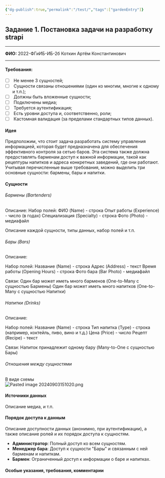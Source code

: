 ```yaml
---
{"dg-publish":true,"permalink":"/test/","tags":["gardenEntry"]}
---
```


## Задание 1. Постановка задачи на разработку strapi

---

**ФИО:** 2022-ФГиИБ-ИБ-2б Коткин Артём Константинович

---

#### Требования:

- [ ]  Не менее 3 сущностей;
- [ ]  Сущности связаны отношениями (один ко многим, многие к одному и т.п.);
- [ ]  Должны быть вложенные сущности;
- [ ]  Подключены медиа;
- [ ]  Требуется аутентификация;
- [ ]  Есть уровни доступа и, соответственно, роли;
- [ ]  Кастомная валидация (за пределами стандартных типов данных).

#### Идея

Предположим, что стоит задача разработать систему управления информацией, которая будет предназначена для обеспечения эффективного контроля за сетью баров. Эта система также должна предоставлять барменам доступ к важной информации, такой как рецептуры напитков и адреса конкретных заведений, где они работают. Учитывая перечисленные выше требования, можно выделить три основные сущности: бармены, бары и напитки.

#### Сущности

###### Бармены (Bartenders)
Описание:
Набор полей:
ФИО (Name) - строка
Опыт работы (Experience) - число (в годах)
Специализация (Specialty) - строка
Фото (Photo) - медиафайл

Описание каждой сущности, типы данных, набор полей и т.п.

###### Бары (Bars)
Описание:

Набор полей:
Название (Name) - строка
Адрес (Address) - текст
Время работы (Opening Hours) - строка
Фото бара (Bar Photo) - медиафайл

Связи:
Один бар может иметь много барменов (One-to-Many с сущностью Бармены)
Один бар может иметь много напитков (One-to-Many с сущностью Напитки)

###### Напитки (Drinks)
Описание:

Набор полей:
Название (Name) - строка
Тип напитка (Type) - строка (например, коктейль, пиво, вино и т.д.)
Цена (Price) - число
Рецепт (Recipe) - текст

Связи:
Напиток принадлежит одному бару (Many-to-One с сущностью Бары)


###### Отношения между сущностями

В виде схемы  
![Pasted image 20240903151020.png](https://edu-garden.vercel.app/img/user/%D0%9F%D1%80%D0%B5%D0%BF%D0%BE%D0%B4%D0%B0%D0%B2%D0%B0%D0%BD%D0%B8%D0%B5/%D0%A2%D0%B8%D0%9C%D0%9F/%D0%97%D0%B0%D0%B4%D0%B0%D0%BD%D0%B8%D1%8F/attachments/Pasted%20image%2020240903151020.png)

#### Источники данных

Описание медиа, и т.п.

#### Порядок доступа к данным

Описание доступности данных (анонимно, при аутентификации), а также описание ролей и их порядок доступа к сущностям.

- **Администратор**: Полный доступ ко всем сущностям.
- **Менеджер бара**: Доступ к сущности "Бары" и связанным с ней барменам и напиткам.
- **Бармен**: Ограниченный доступ к информации о баре и напитках.


#### Особые указания, требования, комментарии